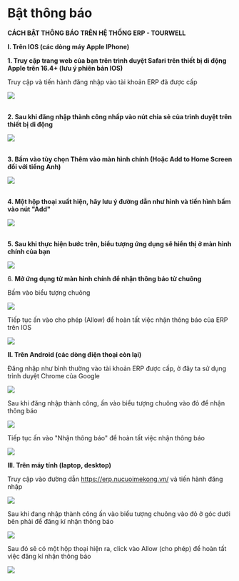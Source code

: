 # Bật thông báo

**CÁCH BẬT THÔNG BÁO TRÊN HỆ THỐNG ERP - TOURWELL**

**I. Trên IOS (các dòng máy Apple IPhone)**

**1. Truy cập trang web của bạn trên trình duyệt Safari trên thiết bị di động Apple trên 16.4+ (lưu ý phiên bản IOS)**

Truy cập và tiến hành đăng nhập vào tài khoản ERP đã được cấp

![](../../.gitbook/assets/0.png)

\
**2. Sau khi đăng nhập thành công nhấp vào nút chia sẻ của trình duyệt trên thiết bị di động**

![](../../.gitbook/assets/1.png)

\
**3. Bấm vào tùy chọn Thêm vào màn hình chính (Hoặc Add to Home Screen đối với tiếng Anh)**

![](../../.gitbook/assets/2.png)

\
**4. Một hộp thoại xuất hiện, hãy lưu ý đường dẫn như hình và tiến hình bấm vào nút "Add"**

![](../../.gitbook/assets/3.png)

\
**5. Sau khi thực hiện bước trên, biểu tượng ứng dụng sẽ hiển thị ở màn hình chính của bạn**

![](../../.gitbook/assets/4.png)

6\. **Mở ứng dụng từ màn hình chính để nhận thông báo từ chuông**

Bấm vào biểu tượng chuông

![](../../.gitbook/assets/5.png)

Tiếp tục ấn vào cho phép (Allow) để hoàn tất việc nhận thông báo của ERP trên IOS

![](../../.gitbook/assets/6.png)

**II. Trên Android (các dòng điện thoại còn lại)**

Đăng nhập như bình thường vào tài khoản ERP được cấp, ở đây ta sử dụng trình duyệt Chrome của Google

![](../../.gitbook/assets/7.png)

Sau khi đăng nhập thành công, ấn vào biểu tượng chuông vào đỏ để nhận thông báo

![](../../.gitbook/assets/8.png)

Tiếp tục ấn vào "Nhận thông báo" để hoàn tất việc nhận thông báo

![](../../.gitbook/assets/9.png)

**III. Trên máy tính (laptop, desktop)**

Truy cập vào đường dẫn https://erp.nucuoimekong.vn/ và tiến hành đăng nhập

![](../../.gitbook/assets/10.png)

Sau khi đang nhập thành công ấn vào biểu tượng chuông vào đỏ ở góc dưới bên phải để đăng kí nhận thông báo

![](../../.gitbook/assets/11.png)

Sau đó sẽ có một hộp thoại hiện ra, click vào Allow (cho phép) để hoàn tất việc đăng kí nhận thông báo

![](../../.gitbook/assets/12.png)
